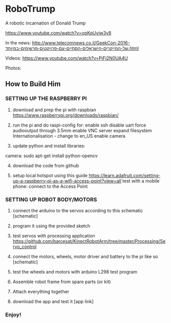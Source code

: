 # RoboTrump
A robotic incarnation of Donald Trump

https://www.youtube.com/watch?v=opKqUviw3y8

In the news:
http://www.telecomnews.co.il/GeekCon-2016-של-המייקרים-הישראלים-הסתיים-עם-פרויקטים-מרשימים-במיוחד.html

Videos:
https://www.youtube.com/watch?v=PjFj2N0UA4U

Photos:


## How to Build Him

### SETTING UP THE RASPBERRY PI

1) download and prep the pi with raspbian
https://www.raspberrypi.org/downloads/raspbian/

2) run the pi and do raspi-config for:
 enable ssh
 disable uart
 force audiooutput  through 3.5mm 
 enable VNC server
 expand filesystem
 Internationalisation - change to en_US
 enable camera

3) update python and install libraries:

camera:
sudo apt-get install python-opencv

4) download the code from github

5) setup local hotspot using this guide
https://learn.adafruit.com/setting-up-a-raspberry-pi-as-a-wifi-access-point?view=all
test with a mobile phone: connect to the Access Point

### SETTING UP ROBOT BODY/MOTORS

1) connect the arduino to the servos according to this schematic
[schematic]

2) program it using the provided sketch

3) test servos with processing application https://github.com/barcesat/KinectRobotArm/tree/master/Processing/Servo_control

4) connect the motors, wheels, motor driver and battery to the pi like so
[schematic]

5) test the wheels and motors with arduino L298 test program

6) Assemble robot frame from spare parts (or kit)

7) Attach everything together

8) download the app and test it
[app link]

### Enjoy!



